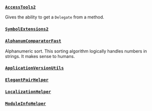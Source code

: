 ### [``AccessTools2``](xref:Bannerlord.ButterLib.Common.Helpers.AccessTools2)
Gives the ability to get a ``Delegate`` from a method. 

### [``SymbolExtensions2``](xref:Bannerlord.ButterLib.Common.Helpers.SymbolExtensions2)
    

### [``AlphanumComparatorFast``](xref:Bannerlord.ButterLib.Common.Helpers.AlphanumComparatorFast)
Alphanumeric sort. This sorting algorithm logically handles numbers in strings. It makes sense to humans.  

### [``ApplicationVersionUtils``](xref:Bannerlord.ButterLib.Common.Helpers.ApplicationVersionUtils)
  

### [``ElegantPairHelper``](xref:Bannerlord.ButterLib.Common.Helpers.ElegantPairHelper)
  

### [``LocalizationHelper``](xref:Bannerlord.ButterLib.Common.Helpers.LocalizationHelper)
  

### [``ModuleInfoHelper``](xref:Bannerlord.ButterLib.Common.Helpers.ModuleInfoHelper)
  
